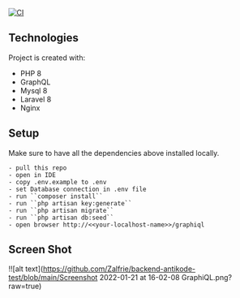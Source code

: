 [![CI](https://github.com/Zalfrie/backend-antikode-test/actions/workflows/laravel.yml/badge.svg)](https://github.com/Zalfrie/backend-antikode-test/actions/workflows/laravel.yml)

## Technologies
Project is created with:
* PHP 8
* GraphQL
* Mysql 8
* Laravel 8
* Nginx

## Setup
Make sure to have all the dependencies above installed locally.

```
- pull this repo
- open in IDE
- copy .env.example to .env
- set Database connection in .env file
- run ``composer install``
- run ``php artisan key:generate``
- run ``php artisan migrate``
- run ``php artisan db:seed``
- open browser http://<<your-localhost-name>>/graphiql 
```

## Screen Shot
!![alt text](https://github.com/Zalfrie/backend-antikode-test/blob/main/Screenshot 2022-01-21 at 16-02-08 GraphiQL.png?raw=true)
